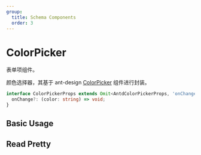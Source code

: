 ```yaml
---
group:
  title: Schema Components
  order: 3
---
```


# ColorPicker

表单项组件。

颜色选择器，其基于 ant-design [ColorPicker](https://ant.design/components/color-picker/) 组件进行封装。

```ts
interface ColorPickerProps extends Omit<AntdColorPickerProps, 'onChange'> {
  onChange?: (color: string) => void;
}
```

## Basic Usage

<code src="./demos/new-demos/basic.tsx"></code>

## Read Pretty

<code src="./demos/new-demos/read-pretty.tsx"></code>
